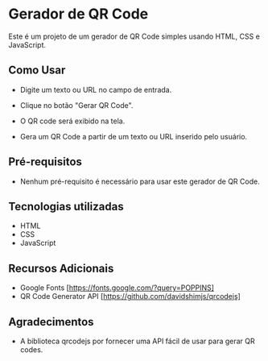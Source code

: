 # Gerador de QR Code

Este é um projeto de um gerador de QR Code simples usando HTML, CSS e JavaScript.

## Como Usar

- Digite um texto ou URL no campo de entrada.
- Clique no botão "Gerar QR Code".
- O QR code será exibido na tela.

- Gera um QR Code a partir de um texto ou URL inserido pelo usuário.

## Pré-requisitos

- Nenhum pré-requisito é necessário para usar este gerador de QR Code.

## Tecnologias utilizadas

- HTML
- CSS
- JavaScript

## Recursos Adicionais

- Google Fonts [https://fonts.google.com/?query=POPPINS]
- QR Code Generator API [https://github.com/davidshimjs/qrcodejs]

## Agradecimentos

- A biblioteca qrcodejs por fornecer uma API fácil de usar para gerar QR codes.
